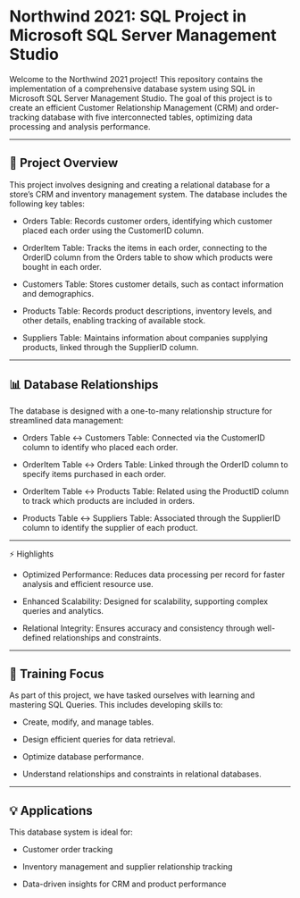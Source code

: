 # **Northwind 2021: SQL Project in Microsoft SQL Server Management Studio**

Welcome to the Northwind 2021 project! This repository contains the implementation of a comprehensive database system using SQL in Microsoft SQL Server Management Studio. 
The goal of this project is to create an efficient Customer Relationship Management (CRM) and order-tracking database with five interconnected tables, optimizing data processing and 
analysis performance.

---------------------------------------------------------------------------------------------------------------------------------------------------------------------------------------

## **📂 Project Overview**
This project involves designing and creating a relational database for a store’s CRM and inventory management system. The database includes the following key tables:

- Orders Table: Records customer orders, identifying which customer placed each order using the CustomerID column.

- OrderItem Table: Tracks the items in each order, connecting to the OrderID column from the Orders table to show which products were bought in each order.

- Customers Table: Stores customer details, such as contact information and demographics.

- Products Table: Records product descriptions, inventory levels, and other details, enabling tracking of available stock.

- Suppliers Table: Maintains information about companies supplying products, linked through the SupplierID column.

---------------------------------------------------------------------------------------------------------------------------------------------------------------------------------------

## **📊 Database Relationships**
The database is designed with a one-to-many relationship structure for streamlined data management:

- Orders Table ↔ Customers Table: Connected via the CustomerID column to identify who placed each order.

- OrderItem Table ↔ Orders Table: Linked through the OrderID column to specify items purchased in each order.

- OrderItem Table ↔ Products Table: Related using the ProductID column to track which products are included in orders.

- Products Table ↔ Suppliers Table: Associated through the SupplierID column to identify the supplier of each product.

---------------------------------------------------------------------------------------------------------------------------------------------------------------------------------------

⚡ Highlights
- Optimized Performance: Reduces data processing per record for faster analysis and efficient resource use.

- Enhanced Scalability: Designed for scalability, supporting complex queries and analytics.

- Relational Integrity: Ensures accuracy and consistency through well-defined relationships and constraints.

---------------------------------------------------------------------------------------------------------------------------------------------------------------------------------------

## **🎯 Training Focus**
As part of this project, we have tasked ourselves with learning and mastering SQL Queries. This includes developing skills to:

- Create, modify, and manage tables.

- Design efficient queries for data retrieval.

- Optimize database performance.

- Understand relationships and constraints in relational databases.

---------------------------------------------------------------------------------------------------------------------------------------------------------------------------------------

## **💡 Applications**
This database system is ideal for:

- Customer order tracking

- Inventory management and supplier relationship tracking

- Data-driven insights for CRM and product performance
